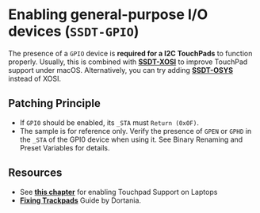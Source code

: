 # Enabling general-purpose I/O devices (`SSDT-GPIO`)
The presence of a `GPIO` device is **required for a I2C TouchPads** to function properly. Usually, this is combined with [**SSDT-XOSI**](https://github.com/5T33Z0/OC-Little-Translated/tree/main/01_Adding_missing_Devices_and_enabling_Features/OS_Compatibility_Patch_(XOSI)) to improve TouchPad support under macOS. Alternatively, you can try adding [**SSDT-OSYS**](https://gist.github.com/rockavoldy/eeff232c932bf3eaa01b47c4d9253dd3) instead of XOSI.

## Patching Principle
- If `GPI0` should be enabled, its `_STA` must `Return (0x0F)`.
- The sample is for reference only. Verify the presence of `GPEN` or `GPHD` in the `_STA` of the GPI0 device when using it. See Binary Renaming and Preset Variables for details.

## Resources
- See [**this chapter**](https://github.com/5T33Z0/OC-Little-Translated/tree/main/05_Laptop-specific_Patches/Trackpad_Patches) for enabling Touchpad Support on Laptops
- [**Fixing Trackpads**](https://dortania.github.io/Getting-Started-With-ACPI/Laptops/trackpad-methods/manual.html#checking-gpi0) Guide by Dortania.
